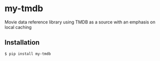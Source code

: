 # my-tmdb
Movie data reference library using TMDB as a source with an emphasis on local caching

## Installation
```shell
$ pip install my-tmdb
```
